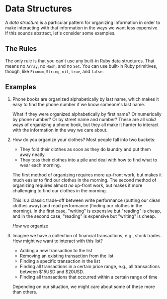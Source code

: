 # Data Structures

A _data structure_ is a particular pattern for organizing information in order to make interacting with that information in the ways we want less expensive.  If this sounds abstract, let's consider some examples.

## The Rules

The only rule is that you can't use any built-in Ruby data structures.  That means no `Array`, no `Hash`, and no `Set`.  You can use built-in Ruby primitives, though, like `Fixnum`, `String`, `nil`, `true`, and `false`.

## Examples

1.  Phone books are organized alphabetically by last name, which makes it easy to find the phone number if we know someone's last name.

    What if they were organized alphabetically by first name?  Or numerically by phone number?  Or by street name and number?  These are all _valid_ ways of organizing a phone book, but they all make it harder to interact with the information in the way we care about.
1.  How do you organize your clothes?  Most people fall into two buckets:

    - They fold their clothes as soon as they do laundry and put them away neatly
    - They toss their clothes into a pile and deal with how to find what to wear each morning.

    The first method of organizing requires more up-front work, but makes it much easier to find our clothes in the morning.  The second method of organizing requires almost _no_ up-front work, but makes it more challenging to find our clothes in the morning.

    This is a classic trade-off between write performance (putting our clean clothes away) and read performance (finding our clothes in the morning).  In the first case, "writing" is expensive but "reading" is cheap, and in the second case, "reading" is expensive but "writing" is cheap.

    _How_ we organize
1.  Imagine we have a collection of financial transactions, e.g., stock trades.  How might we want to interact with this list?

    - Adding a new transaction to the list
    - Removing an existing transaction from the list
    - Finding a specific transaction in the list
    - Finding all transactions in a certain price range, e.g., all transactions between $15USD and $20USD.
    - Finding all transactions that occurred within a certain range of time

    Depending on our situation, we might care about some of these more than others.
